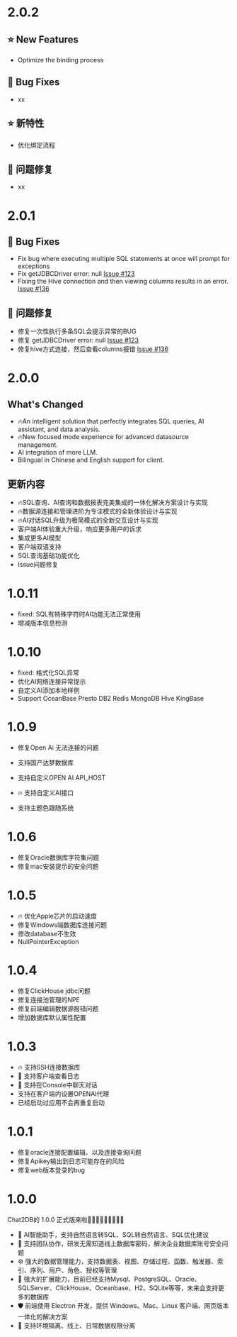 # 2.0.2
## ⭐ New Features
* Optimize the binding process
## 🐞 Bug Fixes
* xx

## ⭐ 新特性
* 优化绑定流程
## 🐞 问题修复
* xx

# 2.0.1
## 🐞 Bug Fixes
* Fix bug where executing multiple SQL statements at once will prompt for exceptions
* Fix getJDBCDriver error: null [Issue #123](https://github.com/chat2db/Chat2DB/issues/123)
* Fixing the Hive connection and then viewing columns results in an error. [Issue #136](https://github.com/chat2db/Chat2DB/issues/136)

## 🐞 问题修复
* 修复一次性执行多条SQL会提示异常的BUG
* 修复 getJDBCDriver error: null [Issue #123](https://github.com/chat2db/Chat2DB/issues/123)
* 修复hive方式连接，然后查看columns报错 [Issue #136](https://github.com/chat2db/Chat2DB/issues/136)

# 2.0.0
## What's Changed
* 🔥An intelligent solution that perfectly integrates SQL queries, AI assistant, and data analysis.
* 🔥New focused mode experience for advanced datasource management.
* AI integration of more LLM.
* Bilingual in Chinese and English support for client.
## 更新内容
* 🔥SQL查询、AI查询和数据报表完美集成的一体化解决方案设计与实现
* 🔥数据源连接和管理进阶为专注模式的全新体验设计与实现
* 🔥AI对话SQL升级为极简模式的全新交互设计与实现
* 客户端AI体验重大升级，响应更多用户的诉求
* 集成更多AI模型
* 客户端双语支持
* SQL查询基础功能优化
* Issue问题修复

# 1.0.11
* fixed: SQL有特殊字符时AI功能无法正常使用
* 增减版本信息检测

# 1.0.10
* fixed: 格式化SQL异常
* 优化AI网络连接异常提示
* 自定义AI添加本地样例
* Support OceanBase Presto DB2 Redis MongoDB Hive KingBase

# 1.0.9
* 修复Open Ai 无法连接的问题

* 支持国产达梦数据库
* 支持自定义OPEN AI API_HOST
* 🔥 支持自定义AI接口
* 支持主题色跟随系统

# 1.0.6
* 修复Oracle数据库字符集问题
* 修复mac安装提示的安全问题

# 1.0.5
* 🔥 优化Apple芯片的启动速度
* 修复Windows端数据库连接问题
* 修改database不生效
* NullPointerException

# 1.0.4
* 修复ClickHouse jdbc问题
* 修复连接池管理的NPE
* 修复前端编辑数据源报错问题 
* 增加数据库默认属性配置

# 1.0.3
* 🔥 支持SSH连接数据库
* 🎉 支持客户端查看日志
* 🎉 支持在Console中聊天对话
* 支持在客户端内设置OPENAI代理
* 已经启动过应用不会再重复启动

# 1.0.1
* 修复oracle连接配置编辑、以及连接查询问题
* 修复Apikey输出到日志可能存在的风险
* 修复web版本登录的bug

# 1.0.0
Chat2DB的 1.0.0 正式版来啦🎉🎉🎉🎉🎉🎉🎉🎉🎉

* 🌈 AI智能助手，支持自然语言转SQL、SQL转自然语言、SQL优化建议
* 👭 支持团队协作，研发无需知道线上数据库密码，解决企业数据库账号安全问题
* ⚙️ 强大的数据管理能力，支持数据表、视图、存储过程、函数、触发器、索引、序列、用户、角色、授权等管理
* 🔌 强大的扩展能力，目前已经支持Mysql、PostgreSQL、Oracle、SQLServer、ClickHouse、Oceanbase、H2、SQLite等等，未来会支持更多的数据库
* 🛡 前端使用 Electron 开发，提供 Windows、Mac、Linux 客户端、网页版本一体化的解决方案
* 🎁 支持环境隔离、线上、日常数据权限分离
